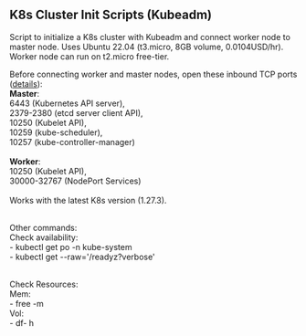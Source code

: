 ## K8s Cluster Init Scripts (Kubeadm)

Script to initialize a K8s cluster with Kubeadm and connect worker node to master node. Uses Ubuntu 22.04 (t3.micro, 8GB volume, 0.0104USD/hr). Worker node can run on t2.micro free-tier.
<br />

Before connecting worker and master nodes, open these inbound TCP ports ([details](https://kubernetes.io/docs/reference/networking/ports-and-protocols/)):
<br />**Master**: 
<br />6443 (Kubernetes API server), 
<br />2379-2380 (etcd server client API), 
<br />10250 (Kubelet API), 
<br />10259 (kube-scheduler), 
<br />10257 (kube-controller-manager)
<br />
<br />**Worker**: 
<br />10250 (Kubelet API),
<br />30000-32767	(NodePort Services)
<br />
<br /> Works with the latest K8s version (1.27.3).

<br />Other commands:
<br />Check availability:
<br />- kubectl get po -n kube-system
<br />- kubectl get --raw='/readyz?verbose'

<br />Check Resources:
<br />Mem:
<br />- free -m
<br />Vol:
<br />- df- h
